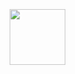 <div id="header" align="center">
  <img src="https://media.giphy.com/media/v1.Y2lkPTc5MGI3NjExbGQ0dW9yYTFpaW9zZ3g3MWNyN3Jvd2p2eDgyM3F3NXFoZGM2Y205eiZlcD12MV9pbnRlcm5hbF9naWZfYnlfaWQmY3Q9cw/3kPDmoWdBpQPNhCnUG/giphy.gif" width="100"/>
</div>
